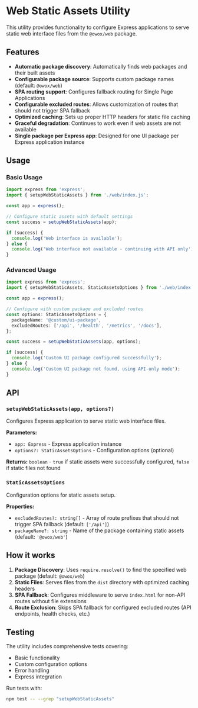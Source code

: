 # Web Static Assets Utility

This utility provides functionality to configure Express applications to serve static web interface files from the `@owox/web` package.

## Features

- **Automatic package discovery**: Automatically finds web packages and their built assets
- **Configurable package source**: Supports custom package names (default: `@owox/web`)
- **SPA routing support**: Configures fallback routing for Single Page Applications
- **Configurable excluded routes**: Allows customization of routes that should not trigger SPA fallback
- **Optimized caching**: Sets up proper HTTP headers for static file caching
- **Graceful degradation**: Continues to work even if web assets are not available
- **Single package per Express app**: Designed for one UI package per Express application instance

## Usage

### Basic Usage

```typescript
import express from 'express';
import { setupWebStaticAssets } from './web/index.js';

const app = express();

// Configure static assets with default settings
const success = setupWebStaticAssets(app);

if (success) {
  console.log('Web interface is available');
} else {
  console.log('Web interface not available - continuing with API only');
}
```

### Advanced Usage

```typescript
import express from 'express';
import { setupWebStaticAssets, StaticAssetsOptions } from './web/index.js';

const app = express();

// Configure with custom package and excluded routes
const options: StaticAssetsOptions = {
  packageName: '@custom/ui-package',
  excludedRoutes: ['/api', '/health', '/metrics', '/docs'],
};

const success = setupWebStaticAssets(app, options);

if (success) {
  console.log('Custom UI package configured successfully');
} else {
  console.log('Custom UI package not found, using API-only mode');
}
```

## API

### `setupWebStaticAssets(app, options?)`

Configures Express application to serve static web interface files.

**Parameters:**

- `app: Express` - Express application instance
- `options?: StaticAssetsOptions` - Configuration options (optional)

**Returns:** `boolean` - `true` if static assets were successfully configured, `false` if static files not found

### `StaticAssetsOptions`

Configuration options for static assets setup.

**Properties:**

- `excludedRoutes?: string[]` - Array of route prefixes that should not trigger SPA fallback (default: `['/api']`)
- `packageName?: string` - Name of the package containing static assets (default: `'@owox/web'`)

## How it works

1. **Package Discovery**: Uses `require.resolve()` to find the specified web package (default: `@owox/web`)
2. **Static Files**: Serves files from the `dist` directory with optimized caching headers
3. **SPA Fallback**: Configures middleware to serve `index.html` for non-API routes without file extensions
4. **Route Exclusion**: Skips SPA fallback for configured excluded routes (API endpoints, health checks, etc.)

## Testing

The utility includes comprehensive tests covering:

- Basic functionality
- Custom configuration options
- Error handling
- Express integration

Run tests with:

```bash
npm test -- --grep "setupWebStaticAssets"
```
